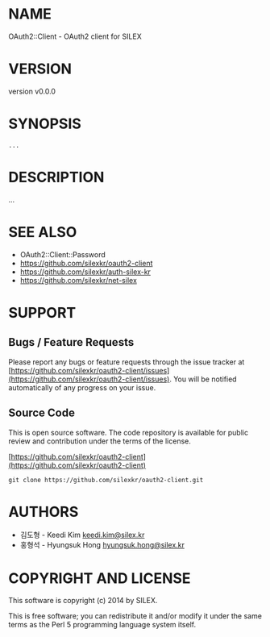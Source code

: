 # NAME

OAuth2::Client - OAuth2 client for SILEX

# VERSION

version v0.0.0

# SYNOPSIS

    ...

# DESCRIPTION

...

# SEE ALSO

- OAuth2::Client::Password
- https://github.com/silexkr/oauth2-client
- https://github.com/silexkr/auth-silex-kr
- https://github.com/silexkr/net-silex

# SUPPORT

## Bugs / Feature Requests

Please report any bugs or feature requests through the issue tracker
at [https://github.com/silexkr/oauth2-client/issues](https://github.com/silexkr/oauth2-client/issues).
You will be notified automatically of any progress on your issue.

## Source Code

This is open source software.  The code repository is available for
public review and contribution under the terms of the license.

[https://github.com/silexkr/oauth2-client](https://github.com/silexkr/oauth2-client)

    git clone https://github.com/silexkr/oauth2-client.git

# AUTHORS

- 김도형 - Keedi Kim <keedi.kim@silex.kr>
- 홍형석 - Hyungsuk Hong <hyungsuk.hong@silex.kr>

# COPYRIGHT AND LICENSE

This software is copyright (c) 2014 by SILEX.

This is free software; you can redistribute it and/or modify it under
the same terms as the Perl 5 programming language system itself.
